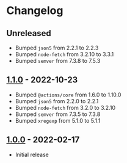 # Changelog

## Unreleased

- Bumped `json5` from 2.2.1 to 2.2.3
- Bumped `node-fetch` from 3.2.10 to 3.3.1
- Bumped `semver` from 7.3.8 to 7.5.3

## [1.1.0](https://github.com/xt0rted/dotnet-sdk-updater/compare/v1.0.0...v1.1.0) - 2022-10-23

- Bumped `@actions/core` from 1.6.0 to 1.10.0
- Bumped `json5` from 2.2.0 to 2.2.1
- Bumped `node-fetch` from 3.2.0 to 3.2.10
- Bumped `semver` from 7.3.5 to 7.3.8
- Bumped `xregexp` from 5.1.0 to 5.1.1

## [1.0.0](https://github.com/xt0rted/dotnet-sdk-updater/releases/tag/v1.0.0) - 2022-02-17

- Initial release
